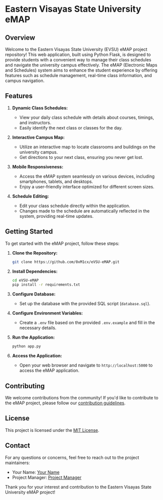 # Eastern Visayas State University eMAP

## Overview

Welcome to the Eastern Visayas State University (EVSU) eMAP project repository! This web application, built using Python Flask, is designed to provide students with a convenient way to manage their class schedules and navigate the university campus effectively. The eMAP (Electronic Maps and Schedules) system aims to enhance the student experience by offering features such as schedule management, real-time class information, and campus navigation.

## Features

1. **Dynamic Class Schedules:**
   - View your daily class schedule with details about courses, timings, and instructors.
   - Easily identify the next class or classes for the day.

2. **Interactive Campus Map:**
   - Utilize an interactive map to locate classrooms and buildings on the university campus.
   - Get directions to your next class, ensuring you never get lost.

3. **Mobile Responsiveness:**
   - Access the eMAP system seamlessly on various devices, including smartphones, tablets, and desktops.
   - Enjoy a user-friendly interface optimized for different screen sizes.

4. **Schedule Editing:**
   - Edit your class schedule directly within the application.
   - Changes made to the schedule are automatically reflected in the system, providing real-time updates.

## Getting Started

To get started with the eMAP project, follow these steps:

1. **Clone the Repository:**
   ```bash
   git clone https://github.com/0xM1cx/eVSU-eMAP.git
   ```

2. **Install Dependencies:**
   ```bash
   cd eVSU-eMAP
   pip install -r requirements.txt
   ```

3. **Configure Database:**
   - Set up the database with the provided SQL script (`database.sql`).

4. **Configure Environment Variables:**
   - Create a `.env` file based on the provided `.env.example` and fill in the necessary details.

5. **Run the Application:**
   ```bash
   python app.py
   ```

6. **Access the Application:**
   - Open your web browser and navigate to `http://localhost:5000` to access the eMAP application.

## Contributing

We welcome contributions from the community! If you'd like to contribute to the eMAP project, please follow our [contribution guidelines](CONTRIBUTING.md).

## License

This project is licensed under the [MIT License](LICENSE).

## Contact

For any questions or concerns, feel free to reach out to the project maintainers:

- Your Name: [Your Name](mailto:your.email@example.com)
- Project Manager: [Project Manager](mailto:project.manager@example.com)

Thank you for your interest and contribution to the Eastern Visayas State University eMAP project!
